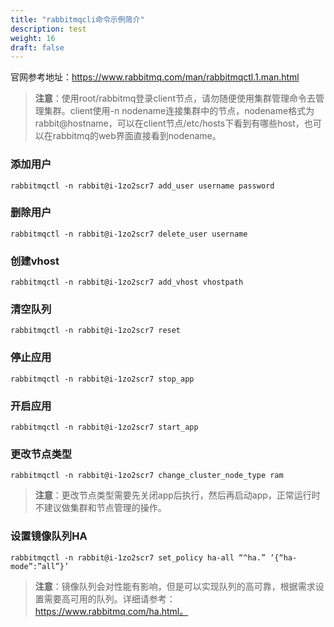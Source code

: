 ```yaml
---
title: "rabbitmqcli命令示例简介"
description: test
weight: 16
draft: false
---
```


官网参考地址：https://www.rabbitmq.com/man/rabbitmqctl.1.man.html

> **注意**：使用root/rabbitmq登录client节点，请勿随便使用集群管理命令去管理集群。client使用-n nodename连接集群中的节点，nodename格式为rabbit@hostname，可以在client节点/etc/hosts下看到有哪些host，也可以在rabbitmq的web界面直接看到nodename。

### 添加用户

```
rabbitmqctl -n rabbit@i-1zo2scr7 add_user username password
```

### 删除用户

```
rabbitmqctl -n rabbit@i-1zo2scr7 delete_user username
```

### 创建vhost

```
rabbitmqctl -n rabbit@i-1zo2scr7 add_vhost vhostpath
```

### 清空队列

```
rabbitmqctl -n rabbit@i-1zo2scr7 reset
```

### 停止应用

```
rabbitmqctl -n rabbit@i-1zo2scr7 stop_app
```

### 开启应用

```
rabbitmqctl -n rabbit@i-1zo2scr7 start_app
```

### 更改节点类型

```
rabbitmqctl -n rabbit@i-1zo2scr7 change_cluster_node_type ram
```

> **注意**：更改节点类型需要先关闭app后执行，然后再启动app，正常运行时不建议做集群和节点管理的操作。

### 设置镜像队列HA

```
rabbitmqctl -n rabbit@i-1zo2scr7 set_policy ha-all “^ha.” ‘{“ha-mode”:”all”}’
```

> **注意**：镜像队列会对性能有影响，但是可以实现队列的高可靠，根据需求设置需要高可用的队列。详细请参考：https://www.rabbitmq.com/ha.html。